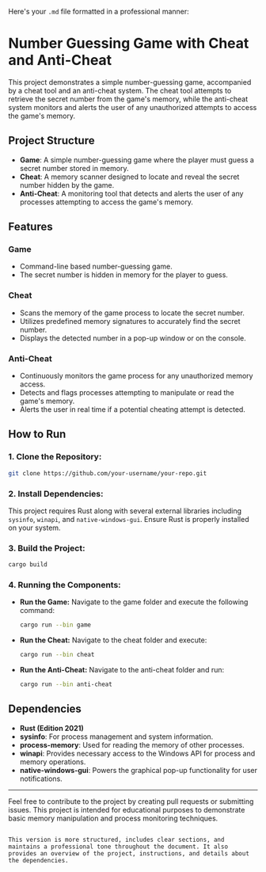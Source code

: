 Here's your `.md` file formatted in a professional manner:

# Number Guessing Game with Cheat and Anti-Cheat

This project demonstrates a simple number-guessing game, accompanied by a cheat tool and an anti-cheat system. The cheat tool attempts to retrieve the secret number from the game's memory, while the anti-cheat system monitors and alerts the user of any unauthorized attempts to access the game's memory.

## Project Structure

- **Game**: A simple number-guessing game where the player must guess a secret number stored in memory.
- **Cheat**: A memory scanner designed to locate and reveal the secret number hidden by the game.
- **Anti-Cheat**: A monitoring tool that detects and alerts the user of any processes attempting to access the game's memory.

## Features

### Game
- Command-line based number-guessing game.
- The secret number is hidden in memory for the player to guess.
  
### Cheat
- Scans the memory of the game process to locate the secret number.
- Utilizes predefined memory signatures to accurately find the secret number.
- Displays the detected number in a pop-up window or on the console.

### Anti-Cheat
- Continuously monitors the game process for any unauthorized memory access.
- Detects and flags processes attempting to manipulate or read the game's memory.
- Alerts the user in real time if a potential cheating attempt is detected.

## How to Run

### 1. Clone the Repository:
```bash
git clone https://github.com/your-username/your-repo.git
```

### 2. Install Dependencies:
This project requires Rust along with several external libraries including `sysinfo`, `winapi`, and `native-windows-gui`. Ensure Rust is properly installed on your system.

### 3. Build the Project:
```bash
cargo build
```

### 4. Running the Components:

- **Run the Game:**
  Navigate to the game folder and execute the following command:
  ```bash
  cargo run --bin game
  ```

- **Run the Cheat:**
  Navigate to the cheat folder and execute:
  ```bash
  cargo run --bin cheat
  ```

- **Run the Anti-Cheat:**
  Navigate to the anti-cheat folder and run:
  ```bash
  cargo run --bin anti-cheat
  ```

## Dependencies

- **Rust (Edition 2021)**
- **sysinfo**: For process management and system information.
- **process-memory**: Used for reading the memory of other processes.
- **winapi**: Provides necessary access to the Windows API for process and memory operations.
- **native-windows-gui**: Powers the graphical pop-up functionality for user notifications.

---

Feel free to contribute to the project by creating pull requests or submitting issues. This project is intended for educational purposes to demonstrate basic memory manipulation and process monitoring techniques.
```

This version is more structured, includes clear sections, and maintains a professional tone throughout the document. It also provides an overview of the project, instructions, and details about the dependencies.
